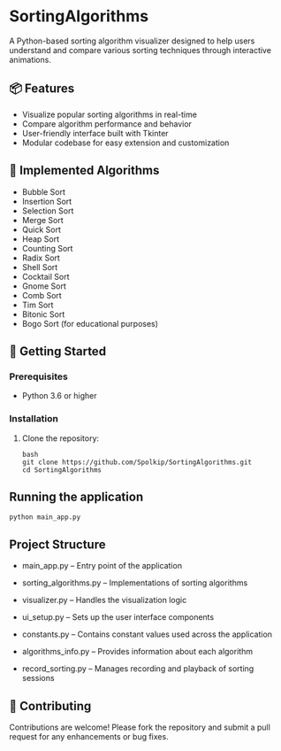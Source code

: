 # SortingAlgorithms

A Python-based sorting algorithm visualizer designed to help users understand and compare various sorting techniques through interactive animations.

## 📦 Features

- Visualize popular sorting algorithms in real-time
- Compare algorithm performance and behavior
- User-friendly interface built with Tkinter
- Modular codebase for easy extension and customization

## 🧠 Implemented Algorithms

- Bubble Sort
- Insertion Sort
- Selection Sort
- Merge Sort
- Quick Sort
- Heap Sort
- Counting Sort
- Radix Sort
- Shell Sort
- Cocktail Sort
- Gnome Sort
- Comb Sort
- Tim Sort
- Bitonic Sort
- Bogo Sort (for educational purposes)

## 🚀 Getting Started

### Prerequisites

- Python 3.6 or higher

### Installation

1. Clone the repository:
   ```
   bash
   git clone https://github.com/Spolkip/SortingAlgorithms.git
   cd SortingAlgorithms
   ```

## Running the application 

```
python main_app.py
```

## Project Structure

- main_app.py – Entry point of the application

- sorting_algorithms.py – Implementations of sorting algorithms

- visualizer.py – Handles the visualization logic

- ui_setup.py – Sets up the user interface components

- constants.py – Contains constant values used across the application

- algorithms_info.py – Provides information about each algorithm

- record_sorting.py – Manages recording and playback of sorting sessions

## 🤝 Contributing

Contributions are welcome! Please fork the repository and submit a pull request for any enhancements or bug fixes.
